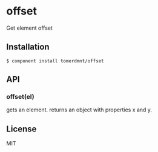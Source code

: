 
# offset

  Get element offset

## Installation

    $ component install tomerdmnt/offset

## API

### offset(el)
gets an element. returns an object with properties x and y.

## License

  MIT

